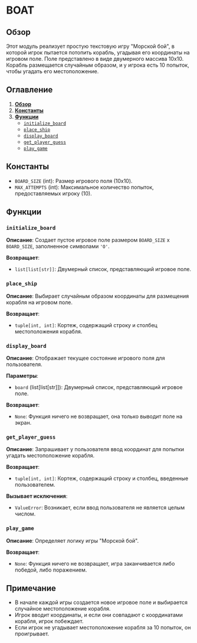 # BOAT

## Обзор

Этот модуль реализует простую текстовую игру "Морской бой", в которой игрок пытается потопить корабль, угадывая его координаты на игровом поле. Поле представлено в виде двумерного массива 10x10. Корабль размещается случайным образом, и у игрока есть 10 попыток, чтобы угадать его местоположение.

## Оглавление
1. [**Обзор**](#обзор)
2. [**Константы**](#константы)
3. [**Функции**](#функции)
    - [`initialize_board`](#initialize_board)
    - [`place_ship`](#place_ship)
    - [`display_board`](#display_board)
    - [`get_player_guess`](#get_player_guess)
    - [`play_game`](#play_game)

## Константы

- `BOARD_SIZE` (int): Размер игрового поля (10x10).
- `MAX_ATTEMPTS` (int): Максимальное количество попыток, предоставляемых игроку (10).

## Функции

### `initialize_board`

**Описание**:
Создает пустое игровое поле размером `BOARD_SIZE` x `BOARD_SIZE`, заполненное символами `'O'`.

**Возвращает**:
- `list[list[str]]`: Двумерный список, представляющий игровое поле.

### `place_ship`

**Описание**:
Выбирает случайным образом координаты для размещения корабля на игровом поле.

**Возвращает**:
- `tuple[int, int]`: Кортеж, содержащий строку и столбец местоположения корабля.

### `display_board`

**Описание**:
Отображает текущее состояние игрового поля для пользователя.

**Параметры**:
- `board` (list[list[str]]): Двумерный список, представляющий игровое поле.

**Возвращает**:
- `None`: Функция ничего не возвращает, она только выводит поле на экран.

### `get_player_guess`

**Описание**:
Запрашивает у пользователя ввод координат для попытки угадать местоположение корабля.

**Возвращает**:
- `tuple[int, int]`: Кортеж, содержащий строку и столбец, введенные пользователем.

**Вызывает исключения**:
- `ValueError`: Возникает, если ввод пользователя не является целым числом.

### `play_game`

**Описание**:
Определяет логику игры "Морской бой".

**Возвращает**:
- `None`: Функция ничего не возвращает, игра заканчивается либо победой, либо поражением.

## Примечание

- В начале каждой игры создается новое игровое поле и выбирается случайное местоположение корабля.
- Игрок вводит координаты, и если они совпадают с координатами корабля, игрок побеждает.
- Если игрок не угадывает местоположение корабля за 10 попыток, он проигрывает.